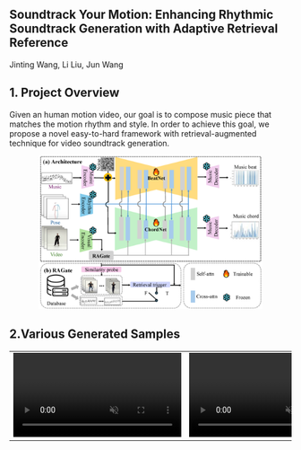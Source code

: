## Soundtrack Your Motion: Enhancing Rhythmic Soundtrack Generation with Adaptive Retrieval Reference
Jinting Wang, Li Liu, Jun Wang
## 1. Project Overview
Given an human motion video, our goal is to compose music piece that matches the motion rhythm and style. In order to achieve this goal, we propose a novel easy-to-hard framework with retrieval-augmented technique for video soundtrack generation. 
<p align="center">
	<img src="pipeline.png" width="400">

## 2.Various Generated Samples
<table class="center">
<tr>
    <td width=33% style="border: none">
        <video controls autoplay loop src="https://github.com/beria-moon/Soundtrack-your-Motion/examples/video_refine_generated_gWA_sFM_c08_d27_mWA0_ch15.mp4" muted="false"></video>
    </td>
    <td width=33% style="border: none">
        <video controls autoplay loop src="https://github.com/beria-moon/Soundtrack-your-Motion/examples/video_refine_generated_gPO_sFM_c09_d11_mPO5_ch13.mp4" muted="false"></video>
    </td>
    <td width=33% style="border: none">
        <video controls autoplay loop src="https://github.com/beria-moon/Soundtrack-your-Motion/examples/video_refine_generated_gBR_sFM_c01_d05_mBR3_ch10.mp4" muted="false"></video>
    </td>
</tr>

</table>

